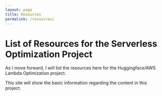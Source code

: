 ```yaml
---
layout: page
title: Resources
permalink: /resources/
---
```


# List of Resources for the Serverless Optimization Project

As I move forward, I will list the resources here for the Huggingface/AWS Lambda Optimization project.

This site will show the basic information regarding the content in this project.
